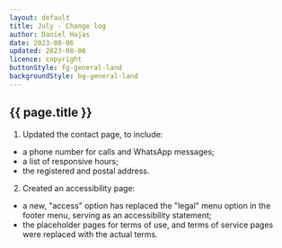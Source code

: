 ```yaml
---
layout: default
title: July - Change log
author: Daniel Hajas
date: 2023-08-06
updated: 2023-08-06
licence: copyright
buttonStyle: fg-general-land
backgroundStyle: bg-general-land
---
```


## {{ page.title }}

1. Updated the contact page, to include:
 + a phone number for calls and WhatsApp messages;
 + a list of responsive hours;
 + the registered and postal address.
2. Created an accessibility page:
 + a new, "access" option has replaced the "legal" menu option in the footer menu, serving as an accessibility statement;
 + the placeholder pages for terms of use, and terms of service pages were replaced with the actual terms.